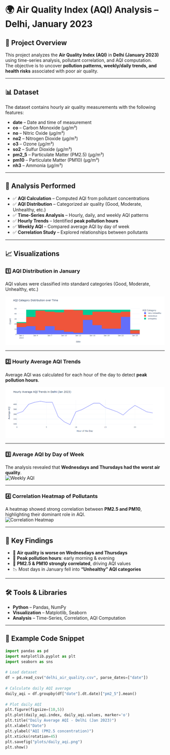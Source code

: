 # 🌍 Air Quality Index (AQI) Analysis – Delhi, January 2023  

## 📌 Project Overview  
This project analyzes the **Air Quality Index (AQI)** in **Delhi (January 2023)** using time-series analysis, pollutant correlation, and AQI computation.  
The objective is to uncover **pollution patterns, weekly/daily trends, and health risks** associated with poor air quality.  

---

## 📊 Dataset  
The dataset contains hourly air quality measurements with the following features:  

- **date** – Date and time of measurement  
- **co** – Carbon Monoxide (µg/m³)  
- **no** – Nitric Oxide (µg/m³)  
- **no2** – Nitrogen Dioxide (µg/m³)  
- **o3** – Ozone (µg/m³)  
- **so2** – Sulfur Dioxide (µg/m³)  
- **pm2_5** – Particulate Matter (PM2.5) (µg/m³)  
- **pm10** – Particulate Matter (PM10) (µg/m³)  
- **nh3** – Ammonia (µg/m³)  

---

## 🔎 Analysis Performed  

- ✅ **AQI Calculation** – Computed AQI from pollutant concentrations  
- ✅ **AQI Distribution** – Categorized air quality (Good, Moderate, Unhealthy, etc.)  
- ✅ **Time-Series Analysis** – Hourly, daily, and weekly AQI patterns  
- ✅ **Hourly Trends** – Identified **peak pollution hours**  
- ✅ **Weekly AQI** – Compared average AQI by day of week  
- ✅ **Correlation Study** – Explored relationships between pollutants  

---

## 📈 Visualizations  

### 1️⃣ AQI Distribution in January  
AQI values were classified into standard categories (Good, Moderate, Unhealthy, etc.)  

![AQI Distribution](https://github.com/Jericho0015/Air-Quality-Index-AQI-Analysis/blob/main/Visualizations%20Graphs/AQI_category_distribution_Over_Time.PNG)  

---

### 2️⃣ Hourly Average AQI Trends  
Average AQI was calculated for each hour of the day to detect **peak pollution hours**.  

![Hourly AQI](https://github.com/Jericho0015/Air-Quality-Index-AQI-Analysis/blob/main/Visualizations%20Graphs/Hourly_Avg_AQI_Trends_in_Delhi.PNG)  

---

### 3️⃣ Average AQI by Day of Week  
The analysis revealed that **Wednesdays and Thursdays had the worst air quality**.  
![Weekly AQI](plots/weekly_aqi.png)  

---

### 4️⃣ Correlation Heatmap of Pollutants  
A heatmap showed strong correlation between **PM2.5 and PM10**, highlighting their dominant role in AQI.  
![Correlation Heatmap](plots/correlation_heatmap.png)  

---

## 🔑 Key Findings  

- 🚨 **Air quality is worse on Wednesdays and Thursdays**  
- 🌆 **Peak pollution hours**: early morning & evening  
- 💨 **PM2.5 & PM10 strongly correlated**, driving AQI values  
- 📉 Most days in January fell into **“Unhealthy” AQI categories**  

---

## 🛠️ Tools & Libraries  

- **Python** – Pandas, NumPy  
- **Visualization** – Matplotlib, Seaborn  
- **Analysis** – Time-Series, Correlation, AQI Computation  

---

## 🧩 Example Code Snippet  

```python
import pandas as pd
import matplotlib.pyplot as plt
import seaborn as sns

# Load dataset
df = pd.read_csv("delhi_air_quality.csv", parse_dates=["date"])

# Calculate daily AQI average
daily_aqi = df.groupby(df["date"].dt.date)["pm2_5"].mean()

# Plot daily AQI
plt.figure(figsize=(10,5))
plt.plot(daily_aqi.index, daily_aqi.values, marker='o')
plt.title("Daily Average AQI - Delhi (Jan 2023)")
plt.xlabel("Date")
plt.ylabel("AQI (PM2.5 concentration)")
plt.xticks(rotation=45)
plt.savefig("plots/daily_aqi.png")
plt.show()
